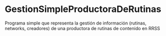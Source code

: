 # GestionSimpleProductoraDeRutinas
Programa simple que representa la gestión de información (rutinas, networks, creadores) de una productora de rutinas de contenido en RRSS
